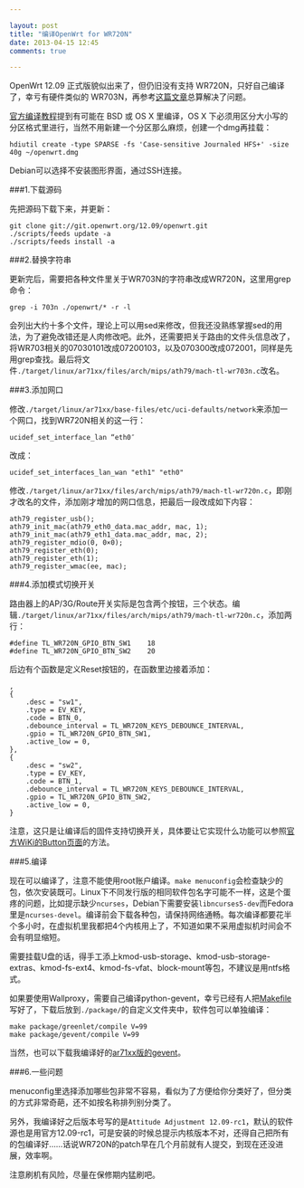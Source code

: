 ```yaml
---

layout: post
title: "编译OpenWrt for WR720N"
date: 2013-04-15 12:45
comments: true

---
```

OpenWrt 12.09 正式版貌似出来了，但仍旧没有支持 WR720N，只好自己编译了，幸亏有硬件类似的 WR703N，再参考[这篇文章](http://www.zoublog.com/technology/compile-openwrt-unofficial-wr720n.html)总算解决了问题。

[官方编译教程](http://wiki.openwrt.org/zh-cn/doc/howto/buildroot.exigence)提到有可能在 BSD 或 OS X 里编译，OS X 下必须用区分大小写的分区格式里进行，当然不用新建一个分区那么麻烦，创建一个dmg再挂载：

	hdiutil create -type SPARSE -fs 'Case-sensitive Journaled HFS+' -size 40g ~/openwrt.dmg

Debian可以选择不安装图形界面，通过SSH连接。

###1.下载源码

先把源码下载下来，并更新：

	git clone git://git.openwrt.org/12.09/openwrt.git
	./scripts/feeds update -a
	./scripts/feeds install -a

###2.替换字符串

更新完后，需要把各种文件里关于WR703N的字符串改成WR720N，这里用grep命令：

	grep -i 703n ./openwrt/* -r -l

会列出大约十多个文件，理论上可以用sed来修改，但我还没熟练掌握sed的用法，为了避免改错还是人肉修改吧。此外，还需要把关于路由的文件头信息改了，将WR703相关的07030101改成07200103，以及070300改成072001，同样是先用grep查找。最后将文件`./target/linux/ar71xx/files/arch/mips/ath79/mach-tl-wr703n.c`改名。

###3.添加网口

修改`./target/linux/ar71xx/base-files/etc/uci-defaults/network`来添加一个网口，找到WR720N相关的这一行：

	ucidef_set_interface_lan “eth0″

改成：

	ucidef_set_interfaces_lan_wan "eth1" "eth0"

修改`./target/linux/ar71xx/files/arch/mips/ath79/mach-tl-wr720n.c`，即刚才改名的文件，添加刚才增加的网口信息，把最后一段改成如下内容：

	ath79_register_usb();
	ath79_init_mac(ath79_eth0_data.mac_addr, mac, 1);
	ath79_init_mac(ath79_eth1_data.mac_addr, mac, 2);
	ath79_register_mdio(0, 0×0);
	ath79_register_eth(0);
	ath79_register_eth(1);
	ath79_register_wmac(ee, mac);
	
###4.添加模式切换开关

路由器上的AP/3G/Route开关实际是包含两个按钮，三个状态。编辑`./target/linux/ar71xx/files/arch/mips/ath79/mach-tl-wr720n.c`，添加两行：

	#define TL_WR720N_GPIO_BTN_SW1    18
	#define TL_WR720N_GPIO_BTN_SW2    20

后边有个函数是定义Reset按钮的，在函数里边接着添加：

	,
	{
	    .desc = "sw1",
	    .type = EV_KEY,
	    .code = BTN_0,
	    .debounce_interval = TL_WR720N_KEYS_DEBOUNCE_INTERVAL,
	    .gpio = TL_WR720N_GPIO_BTN_SW1,
	    .active_low = 0,
	},
	{
	    .desc = "sw2",
	    .type = EV_KEY,
	    .code = BTN_1,
	    .debounce_interval = TL_WR720N_KEYS_DEBOUNCE_INTERVAL,
	    .gpio = TL_WR720N_GPIO_BTN_SW2,
	    .active_low = 0,
	}

注意，这只是让编译后的固件支持切换开关，具体要让它实现什么功能可以参照[官方WiKi的Button页面](http://wiki.openwrt.org/doc/howto/hardware.button)的方法。

###5.编译

现在可以编译了，注意不能使用root账户编译。`make menuconfig`会检查缺少的包，依次安装既可。Linux下不同发行版的相同软件包名字可能不一样，这是个蛋疼的问题，比如提示缺少`ncurses`，Debian下需要安装`libncurses5-dev`而Fedora里是`ncurses-devel`。编译前会下载各种包，请保持网络通畅。每次编译都要花半个多小时，在虚拟机里我都把4个内核用上了，不知道如果不采用虚拟机时间会不会有明显缩短。

需要挂载U盘的话，得手工添上kmod-usb-storage、kmod-usb-storage-extras、kmod-fs-ext4、kmod-fs-vfat、block-mount等包，不建议是用ntfs格式。

如果要使用Wallproxy，需要自己编译python-gevent，幸亏已经有人把[Makefile](https://wallproxy.googlecode.com/files/sdk_mf.zip)写好了，下载后放到`./package/`的自定义文件夹中，软件包可以单独编译：

	make package/greenlet/compile V=99
	make package/gevent/compile V=99

当然，也可以下载我编译好的[ar71xx版的gevent](https://www.dropbox.com/s/zykgadjqce7rmjj/gevent_ar71xx.zip)。

###6.一些问题

menuconfig里选择添加哪些包非常不容易，看似为了方便给你分类好了，但分类的方式非常奇葩，还不如按名称排列别分类了。

另外，我编译好之后版本号写的是`Attitude Adjustment 12.09-rc1`，默认的软件源也是用官方12.09-rc1，可是安装的时候总提示内核版本不对，还得自己把所有的包编译好……话说WR720N的patch早在几个月前就有人提交，到现在还没进展，效率啊。

注意刷机有风险，尽量在保修期内猛刷吧。